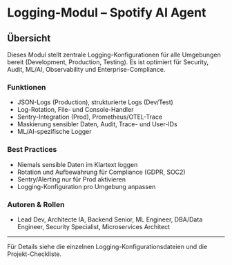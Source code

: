 # Logging-Modul – Spotify AI Agent

## Übersicht
Dieses Modul stellt zentrale Logging-Konfigurationen für alle Umgebungen bereit (Development, Production, Testing). Es ist optimiert für Security, Audit, ML/AI, Observability und Enterprise-Compliance.

### Funktionen
- JSON-Logs (Production), strukturierte Logs (Dev/Test)
- Log-Rotation, File- und Console-Handler
- Sentry-Integration (Prod), Prometheus/OTEL-Trace
- Maskierung sensibler Daten, Audit, Trace- und User-IDs
- ML/AI-spezifische Logger

### Best Practices
- Niemals sensible Daten im Klartext loggen
- Rotation und Aufbewahrung für Compliance (GDPR, SOC2)
- Sentry/Alerting nur für Prod aktivieren
- Logging-Konfiguration pro Umgebung anpassen

### Autoren & Rollen
- Lead Dev, Architecte IA, Backend Senior, ML Engineer, DBA/Data Engineer, Security Specialist, Microservices Architect

---
Für Details siehe die einzelnen Logging-Konfigurationsdateien und die Projekt-Checkliste.
